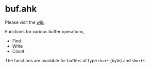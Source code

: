 # buf.ahk

Please visit the [wiki](https://github.com/HelgeffegleH/buf/wiki/About "Visit the wiki").

Functions for various buffer operations,

* Find
* Write
* Count

The functions are available for buffers of type `char*` (byte) and `short*`.